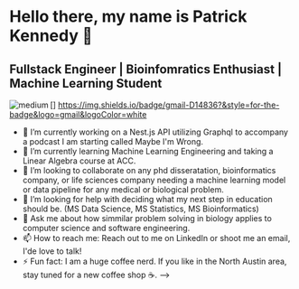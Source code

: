 # Hello there, my name is Patrick Kennedy 👋

## Fullstack Engineer | Bioinfomratics Enthusiast | Machine Learning Student
[<img align="left" alt="medium" src="https://img.shields.io/badge/gmail-D14836?&style=for-the-badge&logo=gmail&logoColor=white" />]
https://img.shields.io/badge/gmail-D14836?&style=for-the-badge&logo=gmail&logoColor=white

- 🔭 I’m currently working on a Nest.js API utilizing Graphql to accompany a podcast I am starting called Maybe I'm Wrong.
- 🌱 I’m currently learning Machine Learning Engineering and taking a Linear Algebra course at ACC.
- 👯 I’m looking to collaborate on any phd disseratation, bioinformatics company, or life sciences company needing a machine learning model or data pipeline for any medical or biological problem.
- 🤔 I’m looking for help with deciding what my next step in education should be. (MS Data Science, MS Statistics, MS Bioinformatics)
- 💬 Ask me about how simmilar problem solving in biology applies to computer science and software engineering.
- 📫 How to reach me: Reach out to me on LinkedIn or shoot me an email, I'de love to talk!
- ⚡ Fun fact: I am a huge coffee nerd. If you like in the North Austin area, stay tuned for a new coffee shop ☕️.
-->
